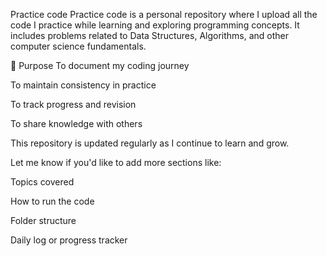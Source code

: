 Practice code
Practice code is a personal repository where I upload all the code I practice while learning and exploring programming concepts.
It includes problems related to Data Structures, Algorithms, and other computer science fundamentals.

🚀 Purpose
To document my coding journey

To maintain consistency in practice

To track progress and revision

To share knowledge with others

This repository is updated regularly as I continue to learn and grow.

Let me know if you'd like to add more sections like:

Topics covered

How to run the code

Folder structure

Daily log or progress tracker
